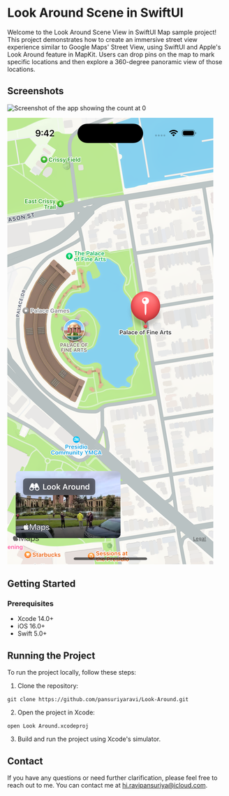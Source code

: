 # Look Around Scene in SwiftUI

Welcome to the Look Around Scene View in SwiftUI Map sample project! This project demonstrates how to create an immersive street view experience similar to Google Maps' Street View, using SwiftUI and Apple's Look Around feature in MapKit. Users can drop pins on the map to mark specific locations and then explore a 360-degree panoramic view of those locations.

## Screenshots

![Screenshot of the app showing the count at 0](Screenshots/0.png)

![Screenshot of the app showing the count at 1](Screenshots/1.png)

## Getting Started

### Prerequisites

- Xcode 14.0+
- iOS 16.0+
- Swift 5.0+

## Running the Project

To run the project locally, follow these steps:

1. Clone the repository: 

```
git clone https://github.com/pansuriyaravi/Look-Around.git
```

2. Open the project in Xcode:

```
open Look Around.xcodeproj
```

3. Build and run the project using Xcode's simulator.

## Contact

If you have any questions or need further clarification, please feel free to reach out to me. You can contact me at hi.ravipansuriya@icloud.com.
   
